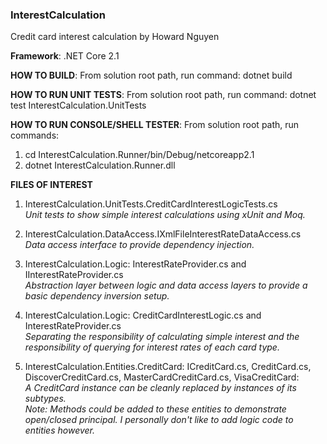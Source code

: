 ### InterestCalculation
Credit card interest calculation by Howard Nguyen

**Framework**: .NET Core 2.1

**HOW TO BUILD**:
From solution root path, run command: dotnet build

**HOW TO RUN UNIT TESTS**:
From solution root path, run command: dotnet test InterestCalculation.UnitTests

**HOW TO RUN CONSOLE/SHELL TESTER**:
From solution root path, run commands:
1. cd InterestCalculation.Runner/bin/Debug/netcoreapp2.1
2. dotnet InterestCalculation.Runner.dll

**FILES OF INTEREST**
1. InterestCalculation.UnitTests.CreditCardInterestLogicTests.cs  
      *Unit tests to show simple interest calculations using xUnit and Moq.*

2. InterestCalculation.DataAccess.IXmlFileInterestRateDataAccess.cs  
      *Data access interface to provide dependency injection.*

3. InterestCalculation.Logic: InterestRateProvider.cs and IInterestRateProvider.cs  
      *Abstraction layer between logic and data access layers to provide a basic dependency inversion setup.*

4. InterestCalculation.Logic: CreditCardInterestLogic.cs and InterestRateProvider.cs  
      *Separating the responsibility of calculating simple interest and the responsibility of querying for interest rates of each card type.*

5. InterestCalculation.Entities.CreditCard: ICreditCard.cs, CreditCard.cs, DiscoverCreditCard.cs, MasterCardCreditCard.cs, VisaCreditCard:  
      *A CreditCard instance can be cleanly replaced by instances of its subtypes.*  
      *Note: Methods could be added to these entities to demonstrate open/closed principal. I personally don't like to add logic code to entities however.*
